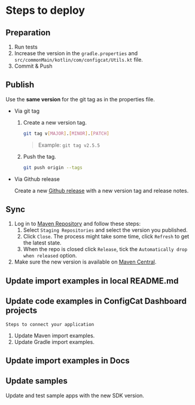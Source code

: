 # Steps to deploy

## Preparation

1. Run tests
3. Increase the version in the `gradle.properties` and `src/commonMain/kotlin/com/configcat/Utils.kt` file.
4. Commit & Push

## Publish

Use the **same version** for the git tag as in the properties file.

- Via git tag
    1. Create a new version tag.
       ```bash
       git tag v[MAJOR].[MINOR].[PATCH]
       ```
       > Example: `git tag v2.5.5`
    2. Push the tag.
       ```bash
       git push origin --tags
       ```
- Via Github release

  Create a new [Github release](https://github.com/configcat/kotlin-sdk/releases) with a new version tag and release
  notes.

## Sync

1. Log in to [Maven Repository](https://oss.sonatype.org/) and follow these steps:
   1. Select `Staging Repositories` and select the version you published.
   2. Click `Close`. The process might take some time, click `Refresh` to get the latest state.
   3. When the repo is closed click `Release`, tick the `Automatically drop when released` option.
2. Make sure the new version is available
   on [Maven Central](https://search.maven.org/artifact/com.configcat/configcat-kotlin-client).

## Update import examples in local README.md

## Update code examples in ConfigCat Dashboard projects

`Steps to connect your application`

1. Update Maven import examples.
2. Update Gradle import examples.

## Update import examples in Docs

## Update samples

Update and test sample apps with the new SDK version.
